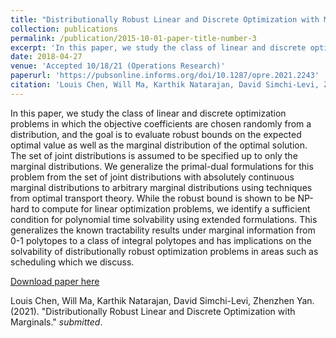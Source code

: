 ```yaml
---
title: "Distributionally Robust Linear and Discrete Optimization with Marginals"
collection: publications
permalink: /publication/2015-10-01-paper-title-number-3
excerpt: 'In this paper, we study the class of linear and discrete optimization problems in which the objective coefficients are chosen randomly from a distribution, and the goal is to evaluate robust bounds on the expected optimal value as well as the marginal distribution of the optimal solution. The set of joint distributions is assumed to be specified up to only the marginal distributions. We generalize the primal-dual formulations for this problem from the set of joint distributions with absolutely continuous marginal distributions to arbitrary marginal distributions using techniques from optimal transport theory. While the robust bound is shown to be NP-hard to compute for linear optimization problems, we identify a sufficient condition for polynomial time solvability using extended formulations. This generalizes the known tractability results under marginal information from 0-1 polytopes to a class of integral polytopes and has implications on the solvability of distributionally robust optimization problems in areas such as scheduling which we discuss.'
date: 2018-04-27 
venue: 'Accepted 10/18/21 (Operations Research)'
paperurl: 'https://pubsonline.informs.org/doi/10.1287/opre.2021.2243'
citation: 'Louis Chen, Will Ma, Karthik Natarajan, David Simchi-Levi, Zhenzhen Yan. (2021). &quot;Distributionally Robust Linear and Discrete Optimization with Marginals.&quot; <i>Operations Research</i>.'
---
```

In this paper, we study the class of linear and discrete optimization problems in which the objective coefficients are chosen randomly from a distribution, and the goal is to evaluate robust bounds on the expected optimal value as well as the marginal distribution of the optimal solution. The set of joint distributions is assumed to be specified up to only the marginal distributions. We generalize the primal-dual formulations for this problem from the set of joint distributions with absolutely continuous marginal distributions to arbitrary marginal distributions using techniques from optimal transport theory. While the robust bound is shown to be NP-hard to compute for linear optimization problems, we identify a sufficient condition for polynomial time solvability using extended formulations. This generalizes the known tractability results under marginal information from 0-1 polytopes to a class of integral polytopes and has implications on the solvability of distributionally robust optimization problems in areas such as scheduling which we discuss.

[Download paper here](https://pubsonline.informs.org/doi/10.1287/opre.2021.2243)

Louis Chen, Will Ma, Karthik Natarajan, David Simchi-Levi, Zhenzhen Yan. (2021). "Distributionally Robust Linear and Discrete Optimization with Marginals." <i>submitted</i>.
